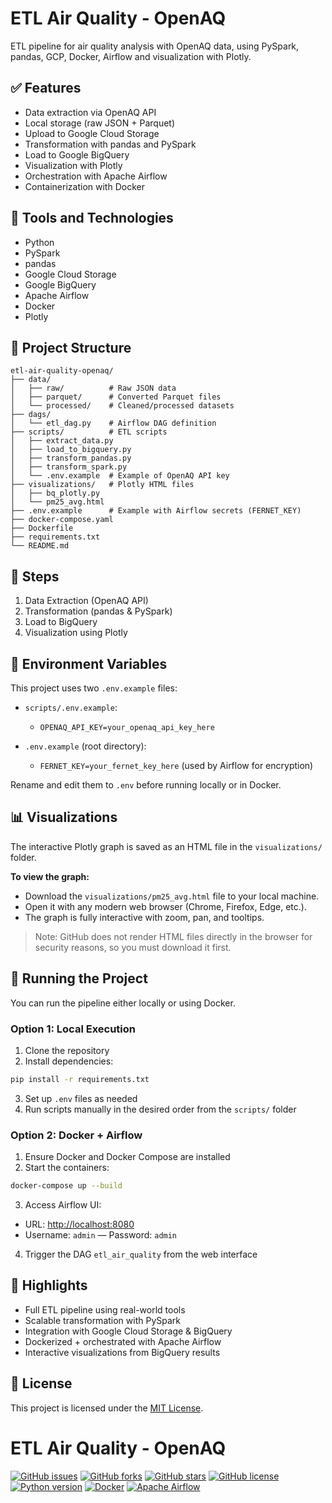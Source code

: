 # ETL Air Quality - OpenAQ

ETL pipeline for air quality analysis with OpenAQ data, using PySpark, pandas, GCP, Docker, Airflow and visualization with Plotly.

## ✅ Features

* Data extraction via OpenAQ API
* Local storage (raw JSON + Parquet)
* Upload to Google Cloud Storage
* Transformation with pandas and PySpark
* Load to Google BigQuery
* Visualization with Plotly
* Orchestration with Apache Airflow
* Containerization with Docker

## 🔧 Tools and Technologies

* Python
* PySpark
* pandas
* Google Cloud Storage
* Google BigQuery
* Apache Airflow
* Docker
* Plotly

## 📁 Project Structure

```
etl-air-quality-openaq/
├── data/
│   ├── raw/          # Raw JSON data
│   ├── parquet/      # Converted Parquet files
│   └── processed/    # Cleaned/processed datasets
├── dags/
│   └── etl_dag.py    # Airflow DAG definition
├── scripts/          # ETL scripts
│   ├── extract_data.py
│   ├── load_to_bigquery.py
│   ├── transform_pandas.py
│   ├── transform_spark.py
│   └── .env.example  # Example of OpenAQ API key
├── visualizations/   # Plotly HTML files
│   ├── bq_plotly.py
│   └── pm25_avg.html
├── .env.example      # Example with Airflow secrets (FERNET_KEY)
├── docker-compose.yaml
├── Dockerfile
├── requirements.txt
└── README.md
```

## 📌 Steps

1. Data Extraction (OpenAQ API)
2. Transformation (pandas & PySpark)
3. Load to BigQuery
4. Visualization using Plotly

## 🔐 Environment Variables

This project uses two `.env.example` files:

* `scripts/.env.example`:

  * `OPENAQ_API_KEY=your_openaq_api_key_here`
* `.env.example` (root directory):

  * `FERNET_KEY=your_fernet_key_here` (used by Airflow for encryption)

Rename and edit them to `.env` before running locally or in Docker.

## 📊 Visualizations

The interactive Plotly graph is saved as an HTML file in the `visualizations/` folder.

**To view the graph:**

* Download the `visualizations/pm25_avg.html` file to your local machine.
* Open it with any modern web browser (Chrome, Firefox, Edge, etc.).
* The graph is fully interactive with zoom, pan, and tooltips.

> Note: GitHub does not render HTML files directly in the browser for security reasons, so you must download it first.

## 🚀 Running the Project

You can run the pipeline either locally or using Docker.

### Option 1: Local Execution

1. Clone the repository
2. Install dependencies:

```bash
pip install -r requirements.txt
```

3. Set up `.env` files as needed
4. Run scripts manually in the desired order from the `scripts/` folder

### Option 2: Docker + Airflow

1. Ensure Docker and Docker Compose are installed
2. Start the containers:

```bash
docker-compose up --build
```

3. Access Airflow UI:

* URL: [http://localhost:8080](http://localhost:8080)
* Username: `admin` — Password: `admin`

4. Trigger the DAG `etl_air_quality` from the web interface

## 📌 Highlights

* Full ETL pipeline using real-world tools
* Scalable transformation with PySpark
* Integration with Google Cloud Storage & BigQuery
* Dockerized + orchestrated with Apache Airflow
* Interactive visualizations from BigQuery results

## 🪪 License

This project is licensed under the [MIT License](LICENSE).

# ETL Air Quality - OpenAQ

[![GitHub issues](https://img.shields.io/github/issues/danielcbarata/etl-air-quality-openaq?style=flat-square)](https://github.com/danielcbarata/etl-air-quality-openaq/issues)
[![GitHub forks](https://img.shields.io/github/forks/danielcbarata/etl-air-quality-openaq?style=flat-square)](https://github.com/danielcbarata/etl-air-quality-openaq/network/members)
[![GitHub stars](https://img.shields.io/github/stars/danielcbarata/etl-air-quality-openaq?style=flat-square)](https://github.com/danielcbarata/etl-air-quality-openaq/stargazers)
[![GitHub license](https://img.shields.io/github/license/danielcbarata/etl-air-quality-openaq?style=flat-square)](https://github.com/danielcbarata/etl-air-quality-openaq/blob/main/LICENSE)
[![Python version](https://img.shields.io/badge/python-3.10%2B-blue?style=flat-square)](https://www.python.org/downloads/release/python-310/)
[![Docker](https://img.shields.io/badge/docker-%230db7ed.svg?style=flat-square&logo=docker&logoColor=white)](https://www.docker.com/)
[![Apache Airflow](https://img.shields.io/badge/Apache_Airflow-%2300B0B9.svg?style=flat-square&logo=apache-airflow&logoColor=white)](https://airflow.apache.org/)